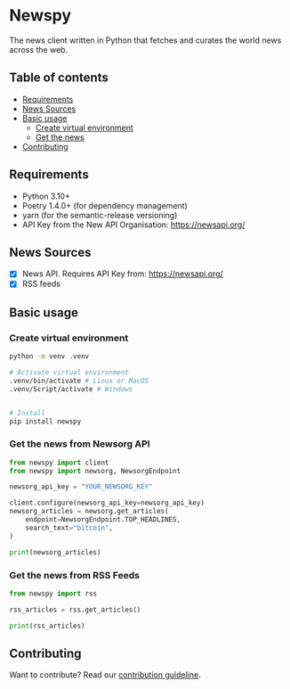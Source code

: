 # Newspy

The news client written in Python that fetches and curates the world news across the web.

## Table of contents

- [Requirements](#requirements)
- [News Sources](#news-sources)
- [Basic usage](#basic-usage)
    - [Create virtual environment](#create-virtual-environment)
    - [Get the news](#get-the-news)
- [Contributing](#contributing)

## Requirements

* Python 3.10+
* Poetry 1.4.0+ (for dependency management)
* yarn (for the semantic-release versioning)
* API Key from the New API Organisation: https://newsapi.org/

## News Sources

- [X] News API. Requires API Key from: https://newsapi.org/
- [X] RSS feeds

## Basic usage

### Create virtual environment

```bash
python -m venv .venv

# Activate virtual environment
.venv/bin/activate # Linux or MacOS
.venv/Script/activate # Windows


# Install
pip install newspy
```

### Get the news from Newsorg API

```python
from newspy import client
from newspy import newsorg, NewsorgEndpoint

newsorg_api_key = "YOUR_NEWSORG_KEY"

client.configure(newsorg_api_key=newsorg_api_key)
newsorg_articles = newsorg.get_articles(
    endpoint=NewsorgEndpoint.TOP_HEADLINES,
    search_text="bitcoin",
)

print(newsorg_articles)
```

### Get the news from RSS Feeds

```python
from newspy import rss

rss_articles = rss.get_articles()

print(rss_articles)
```

## Contributing

Want to contribute? Read our [contribution guideline](./CONTRIBUTING.md).
